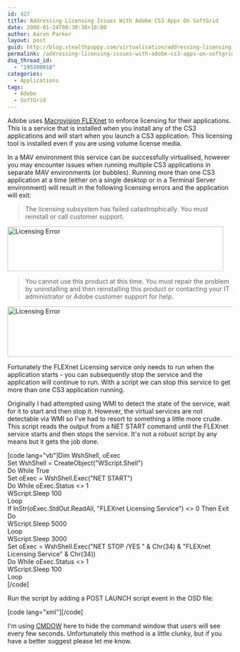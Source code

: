 ```yaml
---
id: 427
title: Addressing Licensing Issues With Adobe CS3 Apps On SoftGrid
date: 2008-01-24T00:30:38+10:00
author: Aaron Parker
layout: post
guid: http://blog.stealthpuppy.com/virtualisation/addressing-licensing-issues-with-adobe-cs3-apps-on-softgrid
permalink: /addressing-licensing-issues-with-adobe-cs3-apps-on-softgrid/
dsq_thread_id:
  - "195380018"
categories:
  - Applications
tags:
  - Adobe
  - SoftGrid
---
```

Adobe uses [Macrovision FLEXnet](http://www.macrovision.com/products/1156.htm?link_id=topnav) to enforce licensing for their applications. This is a service that is installed when you install any of the CS3 applications and will start when you launch a CS3 application. This licensing tool is installed even if you are using volume license media.

In a MAV environment this service can be successfully virtualised, however you may encounter issues when running multiple CS3 applications in separate MAV environments (or bubbles). Running more than one CS3 application at a time (either on a single desktop or in a Terminal Server environment) will result in the following licensing errors and the application will exit:

> The licensing subsystem has failed catastrophically. You must reinstall or call customer support.

<img border="0" width="483" src="https://stealthpuppy.com/media/2008/01/licensing-error2.png" alt="Licensing Error" height="100" style="border-width: 0px" /> 

> You cannot use this product at this time. You must repair the problem by uninstalling and then reinstalling this product or contacting your IT administrator or Adobe customer support for help.

[<img border="0" width="777" src="https://stealthpuppy.com/media/2008/01/licensing-error-thumb1.png" alt="Licensing Error" height="113" style="border-width: 0px" />]({{site.baseurl}}/media/2008/01/licensing-error3.png)

Fortunately the FLEXnet Licensing service only needs to run when the application starts - you can subsequently stop the service and the application will continue to run. With a script we can stop this service to get more than one CS3 application running.

Originally I had attempted using WMI to detect the state of the service, wait for it to start and then stop it. However, the virtual services are not detectable via WMI so I've had to resort to something a little more crude. This script reads the output from a NET START command until the FLEXnet service starts and then stops the service. It's not a robust script by any means but it gets the job done.

[code lang="vb"]Dim WshShell, oExec  
Set WshShell = CreateObject("WScript.Shell")  
Do While True  
Set oExec = WshShell.Exec("NET START")  
Do While oExec.Status <> 1  
WScript.Sleep 100  
Loop  
If InStr(oExec.StdOut.ReadAll, "FLEXnet Licensing Service") <> 0 Then Exit Do  
WScript.Sleep 5000  
Loop  
WScript.Sleep 3000  
Set oExec = WshShell.Exec("NET STOP /YES " & Chr(34) & "FLEXnet Licensing Service" & Chr(34))  
Do While oExec.Status <> 1  
WScript.Sleep 100  
Loop  
[/code]

Run the script by adding a POST LAUNCH script event in the OSD file:

[code lang="xml"]<SCRIPT EVENT="LAUNCH" TIMING="POST" PROTECT="TRUE" WAIT="FALSE" TIMEOUT="0">  
<HREF>CMDOW.EXE /RUN /HID CSCRIPT //NOLOGO \\SERVER\Scripts\StopFLEXnet.VBS</HREF>  
</SCRIPT>[/code]

I'm using [CMDOW](http://www.commandline.co.uk/cmdow/) here to hide the command window that users will see every few seconds. Unfortunately this method is a little clunky, but if you have a better suggest please let me know.